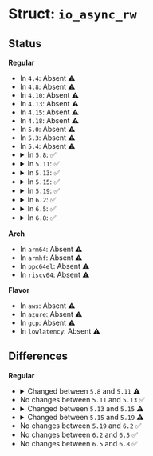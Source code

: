 # Struct: <code>io_async_rw</code>

## Status
<b>Regular</b>
<ul>
<li>
In <code>4.4</code>: Absent ⚠️
</li>
<li>
In <code>4.8</code>: Absent ⚠️
</li>
<li>
In <code>4.10</code>: Absent ⚠️
</li>
<li>
In <code>4.13</code>: Absent ⚠️
</li>
<li>
In <code>4.15</code>: Absent ⚠️
</li>
<li>
In <code>4.18</code>: Absent ⚠️
</li>
<li>
In <code>5.0</code>: Absent ⚠️
</li>
<li>
In <code>5.3</code>: Absent ⚠️
</li>
<li>
In <code>5.4</code>: Absent ⚠️
</li>
<li>
<details>
<summary>In <code>5.8</code>: ✅</summary>

```c
struct io_async_rw {
    struct iovec fast_iov[8];
    struct iovec *iov;
    ssize_t nr_segs;
    ssize_t size;
};
```
</details>
</li>
<li>
<details>
<summary>In <code>5.11</code>: ✅</summary>

```c
struct io_async_rw {
    struct iovec fast_iov[8];
    const struct iovec *free_iovec;
    struct iov_iter iter;
    size_t bytes_done;
    struct wait_page_queue wpq;
};
```
</details>
</li>
<li>
<details>
<summary>In <code>5.13</code>: ✅</summary>

```c
struct io_async_rw {
    struct iovec fast_iov[8];
    const struct iovec *free_iovec;
    struct iov_iter iter;
    size_t bytes_done;
    struct wait_page_queue wpq;
};
```
</details>
</li>
<li>
<details>
<summary>In <code>5.15</code>: ✅</summary>

```c
struct io_async_rw {
    struct iovec fast_iov[8];
    const struct iovec *free_iovec;
    struct iov_iter iter;
    struct iov_iter_state iter_state;
    size_t bytes_done;
    struct wait_page_queue wpq;
};
```
</details>
</li>
<li>
<details>
<summary>In <code>5.19</code>: ✅</summary>

```c
struct io_async_rw {
    struct io_rw_state s;
    const struct iovec *free_iovec;
    size_t bytes_done;
    struct wait_page_queue wpq;
};
```
</details>
</li>
<li>
<details>
<summary>In <code>6.2</code>: ✅</summary>

```c
struct io_async_rw {
    struct io_rw_state s;
    const struct iovec *free_iovec;
    size_t bytes_done;
    struct wait_page_queue wpq;
};
```
</details>
</li>
<li>
<details>
<summary>In <code>6.5</code>: ✅</summary>

```c
struct io_async_rw {
    struct io_rw_state s;
    const struct iovec *free_iovec;
    size_t bytes_done;
    struct wait_page_queue wpq;
};
```
</details>
</li>
<li>
<details>
<summary>In <code>6.8</code>: ✅</summary>

```c
struct io_async_rw {
    struct io_rw_state s;
    const struct iovec *free_iovec;
    size_t bytes_done;
    struct wait_page_queue wpq;
};
```
</details>
</li>
</ul>
<b>Arch</b>
<ul>
<li>
In <code>arm64</code>: Absent ⚠️
</li>
<li>
In <code>armhf</code>: Absent ⚠️
</li>
<li>
In <code>ppc64el</code>: Absent ⚠️
</li>
<li>
In <code>riscv64</code>: Absent ⚠️
</li>
</ul>
<b>Flavor</b>
<ul>
<li>
In <code>aws</code>: Absent ⚠️
</li>
<li>
In <code>azure</code>: Absent ⚠️
</li>
<li>
In <code>gcp</code>: Absent ⚠️
</li>
<li>
In <code>lowlatency</code>: Absent ⚠️
</li>
</ul>

## Differences
<b>Regular</b>
<ul>
<li>
<details>
<summary>Changed between <code>5.8</code> and <code>5.11</code> ⚠️</summary>
<ul>
<li>
<b>Field added. </b>
<code>const struct iovec *free_iovec</code>
</li>
<li>
<b>Field added. </b>
<code>struct iov_iter iter</code>
</li>
<li>
<b>Field added. </b>
<code>size_t bytes_done</code>
</li>
<li>
<b>Field added. </b>
<code>struct wait_page_queue wpq</code>
</li>
<li>
<b>Field removed. </b>
<code>struct iovec *iov</code>
</li>
<li>
<b>Field removed. </b>
<code>ssize_t nr_segs</code>
</li>
<li>
<b>Field removed. </b>
<code>ssize_t size</code>
</li>
</ul>
</details>
</li>
<li>
No changes between <code>5.11</code> and <code>5.13</code> ✅
</li>
<li>
<details>
<summary>Changed between <code>5.13</code> and <code>5.15</code> ⚠️</summary>
<ul>
<li>
<b>Field added. </b>
<code>struct iov_iter_state iter_state</code>
</li>
</ul>
</details>
</li>
<li>
<details>
<summary>Changed between <code>5.15</code> and <code>5.19</code> ⚠️</summary>
<ul>
<li>
<b>Field added. </b>
<code>struct io_rw_state s</code>
</li>
<li>
<b>Field removed. </b>
<code>struct iovec fast_iov[8]</code>
</li>
<li>
<b>Field removed. </b>
<code>struct iov_iter iter</code>
</li>
<li>
<b>Field removed. </b>
<code>struct iov_iter_state iter_state</code>
</li>
</ul>
</details>
</li>
<li>
No changes between <code>5.19</code> and <code>6.2</code> ✅
</li>
<li>
No changes between <code>6.2</code> and <code>6.5</code> ✅
</li>
<li>
No changes between <code>6.5</code> and <code>6.8</code> ✅
</li>
</ul>
